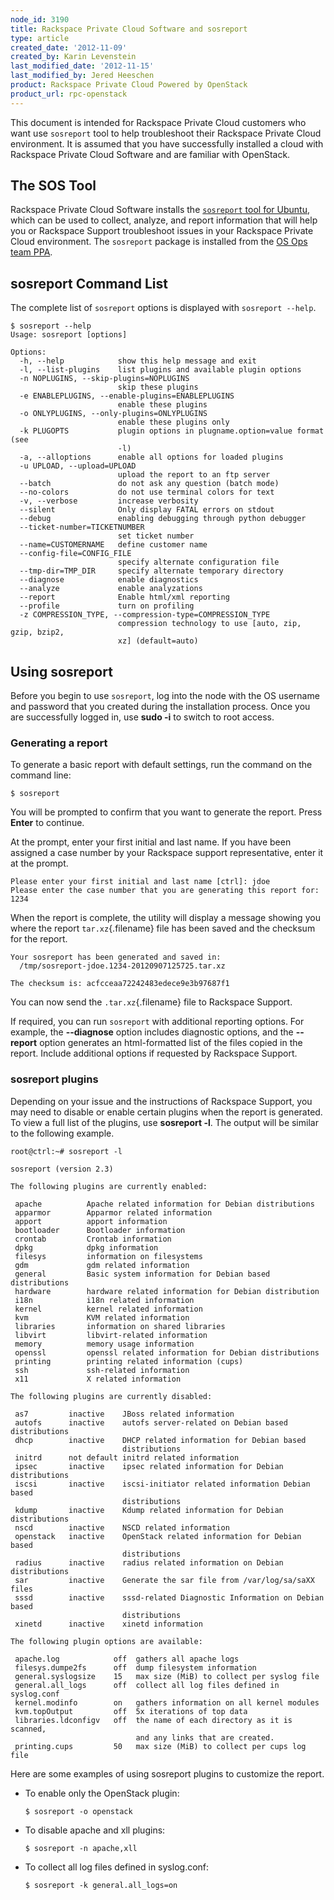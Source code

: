 ```yaml
---
node_id: 3190
title: Rackspace Private Cloud Software and sosreport
type: article
created_date: '2012-11-09'
created_by: Karin Levenstein
last_modified_date: '2012-11-15'
last_modified_by: Jered Heeschen
product: Rackspace Private Cloud Powered by OpenStack
product_url: rpc-openstack
---
```


This document is intended for Rackspace Private Cloud customers who want
use `sosreport` tool to help troubleshoot their Rackspace Private Cloud
environment. It is assumed that you have successfully installed a cloud
with Rackspace Private Cloud Software and are familiar with OpenStack.

The SOS Tool
----------------

Rackspace Private Cloud Software installs the [`sosreport` tool for
Ubuntu](https://github.com/sosreport/sosreport), which can be used to
collect, analyze, and report information that will help you or Rackspace
Support troubleshoot issues in your Rackspace Private Cloud environment.
The `sosreport` package is installed from the [OS Ops team
PPA](https://launchpad.net/~osops-packaging/+archive/ppa).

sosreport Command List
--------------------------

The complete list of `sosreport` options is displayed with
`sosreport --help`.

``` {.screen}
$ sosreport --help
Usage: sosreport [options]

Options:
  -h, --help            show this help message and exit
  -l, --list-plugins    list plugins and available plugin options
  -n NOPLUGINS, --skip-plugins=NOPLUGINS
                        skip these plugins
  -e ENABLEPLUGINS, --enable-plugins=ENABLEPLUGINS
                        enable these plugins
  -o ONLYPLUGINS, --only-plugins=ONLYPLUGINS
                        enable these plugins only
  -k PLUGOPTS           plugin options in plugname.option=value format (see
                        -l)
  -a, --alloptions      enable all options for loaded plugins
  -u UPLOAD, --upload=UPLOAD
                        upload the report to an ftp server
  --batch               do not ask any question (batch mode)
  --no-colors           do not use terminal colors for text
  -v, --verbose         increase verbosity
  --silent              Only display FATAL errors on stdout
  --debug               enabling debugging through python debugger
  --ticket-number=TICKETNUMBER
                        set ticket number
  --name=CUSTOMERNAME   define customer name
  --config-file=CONFIG_FILE
                        specify alternate configuration file
  --tmp-dir=TMP_DIR     specify alternate temporary directory
  --diagnose            enable diagnostics
  --analyze             enable analyzations
  --report              Enable html/xml reporting
  --profile             turn on profiling
  -z COMPRESSION_TYPE, --compression-type=COMPRESSION_TYPE
                        compression technology to use [auto, zip, gzip, bzip2,
                        xz] (default=auto)
```

<div class="section" title="Using sosreport">

Using sosreport
-------------------

Before you begin to use `sosreport`, log into the node with the OS
username and password that you created during the installation process.
Once you are successfully logged in, use <span class="command">**sudo
-i**</span> to switch to root access.

<div class="section" title="Generating a report">

### Generating a report

To generate a basic report with default settings, run the command on the
command line:

``` {.screen}
$ sosreport
```

You will be prompted to confirm that you want to generate the report.
Press <span class="bold">**Enter**</span> to continue.

At the prompt, enter your first initial and last name. If you have been
assigned a case number by your Rackspace support representative, enter
it at the prompt.

``` {.screen}
Please enter your first initial and last name [ctrl]: jdoe
Please enter the case number that you are generating this report for: 1234
```

When the report is complete, the utility will display a message showing
you where the report `tar.xz`{.filename} file has been saved and the
checksum for the report.

``` {.screen}
Your sosreport has been generated and saved in:
  /tmp/sosreport-jdoe.1234-20120907125725.tar.xz

The checksum is: acfcceaa72242483edece9e3b97687f1
```

You can now send the `.tar.xz`{.filename} file to Rackspace Support.

If required, you can run `sosreport` with additional reporting options.
For example, the <span class="command">**--diagnose**</span> option
includes diagnostic options, and the <span
class="command">**--report**</span> option generates an html-formatted
list of the files copied in the report. Include additional options if
requested by Rackspace Support.

<div class="section" title="sosreport plugins">

### sosreport plugins

Depending on your issue and the instructions of Rackspace Support, you
may need to disable or enable certain plugins when the report is
generated. To view a full list of the plugins, use <span
class="command">**sosreport -l**</span>. The output will be similar to
the following example.

``` {.screen}
root@ctrl:~# sosreport -l

sosreport (version 2.3)

The following plugins are currently enabled:

 apache          Apache related information for Debian distributions
 apparmor        Apparmor related information
 apport          apport information
 bootloader      Bootloader information
 crontab         Crontab information
 dpkg            dpkg information
 filesys         information on filesystems
 gdm             gdm related information
 general         Basic system information for Debian based distributions
 hardware        hardware related information for Debian distribution
 i18n            i18n related information
 kernel          kernel related information
 kvm             KVM related information
 libraries       information on shared libraries
 libvirt         libvirt-related information
 memory          memory usage information
 openssl         openssl related information for Debian distributions
 printing        printing related information (cups)
 ssh             ssh-related information
 x11             X related information

The following plugins are currently disabled:

 as7         inactive    JBoss related information
 autofs      inactive    autofs server-related on Debian based distributions
 dhcp        inactive    DHCP related information for Debian based
                         distributions
 initrd      not default initrd related information
 ipsec       inactive    ipsec related information for Debian distributions
 iscsi       inactive    iscsi-initiator related information Debian based
                         distributions
 kdump       inactive    Kdump related information for Debian distributions
 nscd        inactive    NSCD related information
 openstack   inactive    OpenStack related information for Debian based
                         distributions
 radius      inactive    radius related information on Debian distributions
 sar         inactive    Generate the sar file from /var/log/sa/saXX files
 sssd        inactive    sssd-related Diagnostic Information on Debian based
                         distributions
 xinetd      inactive    xinetd information

The following plugin options are available:

 apache.log            off  gathers all apache logs
 filesys.dumpe2fs      off  dump filesystem information
 general.syslogsize    15   max size (MiB) to collect per syslog file
 general.all_logs      off  collect all log files defined in syslog.conf
 kernel.modinfo        on   gathers information on all kernel modules
 kvm.topOutput         off  5x iterations of top data
 libraries.ldconfigv   off  the name of each directory as it is scanned,
                            and any links that are created.
 printing.cups         50   max size (MiB) to collect per cups log file
```

Here are some examples of using sosreport plugins to customize the
report.

-   To enable only the OpenStack plugin:

    ``` {.screen}
    $ sosreport -o openstack
    ```

-   To disable apache and xll plugins:

    ``` {.screen}
    $ sosreport -n apache,xll
    ```

-   To collect all log files defined in syslog.conf:

    ``` {.screen}
    $ sosreport -k general.all_logs=on
    ```

</div>

</div>

</div>

